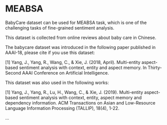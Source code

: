 # MEABSA

BabyCare dataset can be used for MEABSA task, which is one of the challenging tasks of fine-grained sentiment analysis.

This dataset is collected from online reviews about baby care in Chinese. 

The babycare dataset was introduced in the following paper published in AAAI-18, please cite if you use this dataset:

[1] Yang, J., Yang, R., Wang, C., & Xie, J. (2018, April). Multi-entity aspect-based sentiment analysis with context, entity and aspect memory. In Thirty-Second AAAI Conference on Artificial Intelligence.

This dataset was also used in the following works:

[1] Yang, J., Yang, R., Lu, H., Wang, C., & Xie, J. (2019). Multi-entity aspect-based sentiment analysis with context, entity, aspect memory and dependency information. ACM Transactions on Asian and Low-Resource Language Information Processing (TALLIP), 18(4), 1-22.

...
